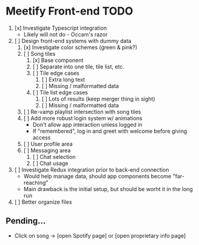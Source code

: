 # Meetify Front-end TODO

1. [x] Investigate Typescript integration
    - Likely will not do - Occam's razor
1. [ ] Design front-end systems with dummy data
    1. [x] Investigate color schemes (green & pink?)
    1. [ ] Song tiles
        1. [x] Base component
        1. [ ] Separate into one tile, tile list, etc.
        1. [ ] Tile edge cases
            1. [ ] Extra long text
            1. [ ] Missing / malformatted data
        1. [ ] Tile list edge cases
            1. [ ] Lots of results (keep merger thing in sight)
            1. [ ] Missing / malformatted data
    1. [ ] Re-vamp playlist intersection with song tiles
    1. [ ] Add more robust login system w/ animations
        - Don't allow app interaction unless logged in
        - If "remembered", log in and greet with welcome before giving access
    1. [ ] User profile area
    1. [ ] Messaging area
        1. [ ] Chat selection
        1. [ ] Chat usage
1. [ ] Investigate Redux integration prior to back-end connection
    - Would help manage data, should app components become "far-reaching"
    - Main drawback is the initial setup, but should be worht it in the long run
1. [ ] Better organize files

## Pending...
- Click on song &rarr; [open Spotify page] or [open proprietary info page]

